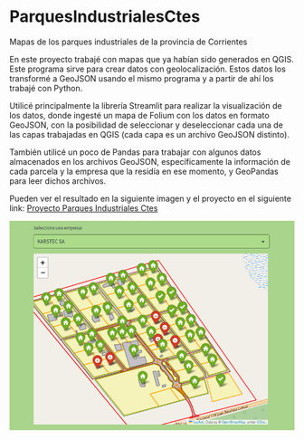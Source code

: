 # ParquesIndustrialesCtes
Mapas de los parques industriales de la provincia de Corrientes

  En este proyecto trabajé con mapas que ya habían sido generados en QGIS. Este programa sirve para crear datos con geolocalización. Estos datos los transformé a GeoJSON usando el mismo programa y a partir de ahí los trabajé con Python.

  Utilicé principalmente la librería Streamlit para realizar la visualización de los datos, donde ingesté un mapa de Folium con los datos en formato GeoJSON, con la posibilidad de seleccionar y deseleccionar cada una de las capas trabajadas en QGIS (cada capa es un archivo GeoJSON distinto).

  También utilicé un poco de Pandas para trabajar con algunos datos almacenados en los archivos GeoJSON, específicamente la información de cada parcela y la empresa que la residía en ese momento, y GeoPandas para leer dichos archivos.

Pueden ver el resultado en la siguiente imagen y el proyecto en el siguiente link: 
[Proyecto Parques Industriales Ctes](https://parques-industriales-corrientes.onrender.com/)

![Imagen del resultado](https://github.com/pacokrapo/ParquesIndustrialesCtes/blob/main/imagenes/Parque%20Santa%20Rosa.png)

